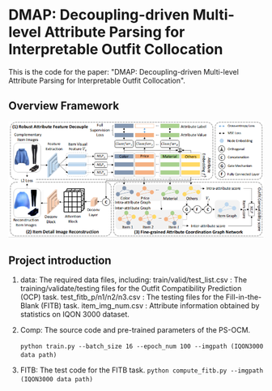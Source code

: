 # DMAP: Decoupling-driven Multi-level Attribute Parsing for Interpretable Outfit Collocation

This is the code for the paper: "DMAP: Decoupling-driven Multi-level Attribute Parsing for Interpretable Outfit Collocation".

## Overview Framework

![image-20240115160920333](./framework.png)

## Project introduction

1. data:
   The required data files, including:
   train/valid/test_list.csv : The training/validate/testing files for the Outfit Compatibility Prediction (OCP) task.
   test_fitb_p/n1/n2/n3.csv : The testing files for the  Fill-in-the-Blank (FITB)  task.
   item_img_num.csv : Attribute information obtained by statistics on IQON 3000 dataset.

2. Comp:
    The source code and pre-trained parameters of the PS-OCM.

    `python train.py --batch_size 16 --epoch_num 100 --imgpath (IQON3000 data path)`

3. FITB:
    The test code for the FITB task.
    `python compute_fitb.py --imgpath (IQON3000 data path)`
